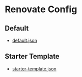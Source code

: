 # Renovate Config

## Default

- [default.json](./default.json)

## Starter Template

- [starter-template.json](./starter-template.json)
